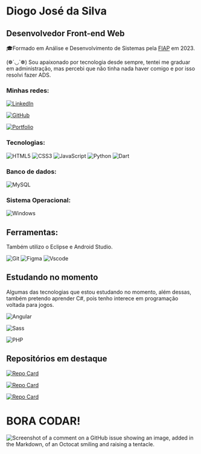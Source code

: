 # Diogo José da Silva
## Desenvolvedor Front-end Web
🎓Formado em Análise e Desenvolvimento de Sistemas pela [FIAP](https://www.fiap.com.br/) em 2023.

(❁´◡`❁) Sou apaixonado por tecnologia desde sempre, tentei me graduar em administração, mas percebi que não tinha nada haver comigo e por isso resolvi fazer ADS.

### Minhas redes:

[![LinkedIn](https://img.shields.io/badge/LinkedIn-0077B5?style=for-the-badge&logo=linkedin&logoColor=white)](https://www.linkedin.com/in/diogoj-dev/)

[![GitHub](https://img.shields.io/badge/GitHub-100000?style=for-the-badge&logo=github&logoColor=white)](https://github.com/Diogo010101)

[![Portfolio](https://img.shields.io/badge/Portfolio-FF5722?style=for-the-badge&logo=todoist&logoColor=white)](https://diogojdev.com/)

### Tecnologias:
![HTML5](https://img.shields.io/badge/HTML5-E34F26?style=for-the-badge&logo=html5&logoColor=white)
![CSS3](https://img.shields.io/badge/CSS3-1572B6?style=for-the-badge&logo=css3&logoColor=white)
![JavaScript](https://img.shields.io/badge/JavaScript-F7DF1E?style=for-the-badge&logo=javascript&logoColor=black)
![Python](https://img.shields.io/badge/python-3670A0?style=for-the-badge&logo=python&logoColor=ffdd54)
![Dart](https://img.shields.io/badge/Dart-0175C2?style=for-the-badge&logo=dart&logoColor=white)


### Banco de dados:
![MySQL](https://img.shields.io/badge/MySQL-00000F?style=for-the-badge&logo=mysql&logoColor=white)

### Sistema Operacional:
![Windows](https://img.shields.io/badge/Windows-000?style=for-the-badge&logo=windows&logoColor=2CA5E0)

## Ferramentas:
Também utilizo o Eclipse e Android Studio.

![Git](https://img.shields.io/badge/GIT-E44C30?style=for-the-badge&logo=git&logoColor=white)
![Figma](https://img.shields.io/badge/Figma-696969?style=for-the-badge&logo=figma&logoColor=figma)
![Vscode](https://img.shields.io/badge/Vscode-007ACC?style=for-the-badge&logo=visual-studio-code&logoColor=white)


## Estudando no momento

Algumas das tecnologias que estou estudando no momento, além dessas, também pretendo aprender C#, pois tenho interece em programação voltada para jogos.

![Angular](https://img.shields.io/badge/Angular-DD0031?style=for-the-badge&logo=angular&logoColor=white)

![Sass](https://img.shields.io/badge/Sass-000?style=for-the-badge&logo=sass)

![PHP](https://img.shields.io/badge/PHP-777BB4?style=for-the-badge&logo=php&logoColor=white)

## Repositórios em destaque

[![Repo Card](https://github-readme-stats.vercel.app/api/pin/?username=Diogo010101&repo=projeto_cafeteria&bg_color=000&border_color=30A3DC&show_icons=true&icon_color=30A3DC&title_color=E94D5F&text_color=FFF)](https://github.com/Diogo010101/projeto_cafeteria)

[![Repo Card](https://github-readme-stats.vercel.app/api/pin/?username=Diogo010101&repo=projeto_poke_wiki&bg_color=000&border_color=30A3DC&show_icons=true&icon_color=30A3DC&title_color=E94D5F&text_color=FFF)](https://github.com/Diogo010101/projeto_poke_wiki)

[![Repo Card](https://github-readme-stats.vercel.app/api/pin/?username=Diogo010101&repo=slide_imagem&bg_color=000&border_color=30A3DC&show_icons=true&icon_color=30A3DC&title_color=E94D5F&text_color=FFF)](https://github.com/Diogo010101/slide_imagem)


# BORA CODAR!

![Screenshot of a comment on a GitHub issue showing an image, added in the Markdown, of an Octocat smiling and raising a tentacle.](https://spbancarios.com.br/sites/default/files/inline-images/monkey-computer.gif)

